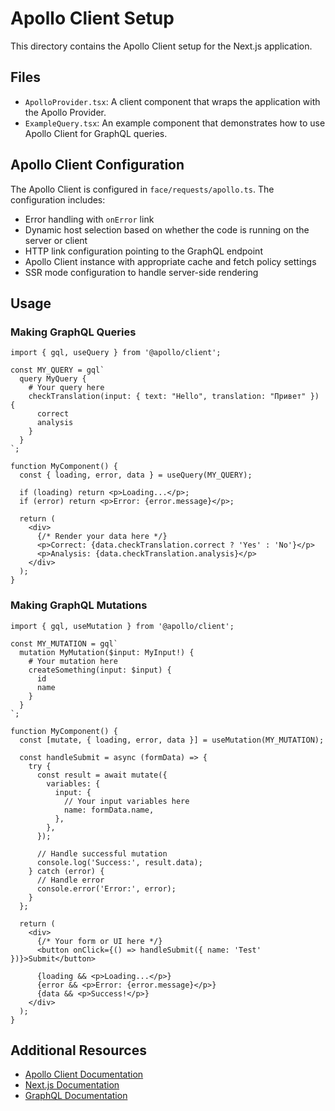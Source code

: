 # Apollo Client Setup

This directory contains the Apollo Client setup for the Next.js application.

## Files

- `ApolloProvider.tsx`: A client component that wraps the application with the Apollo Provider.
- `ExampleQuery.tsx`: An example component that demonstrates how to use Apollo Client for GraphQL queries.

## Apollo Client Configuration

The Apollo Client is configured in `face/requests/apollo.ts`. The configuration includes:

- Error handling with `onError` link
- Dynamic host selection based on whether the code is running on the server or client
- HTTP link configuration pointing to the GraphQL endpoint
- Apollo Client instance with appropriate cache and fetch policy settings
- SSR mode configuration to handle server-side rendering

## Usage

### Making GraphQL Queries

```tsx
import { gql, useQuery } from '@apollo/client';

const MY_QUERY = gql`
  query MyQuery {
    # Your query here
    checkTranslation(input: { text: "Hello", translation: "Привет" }) {
      correct
      analysis
    }
  }
`;

function MyComponent() {
  const { loading, error, data } = useQuery(MY_QUERY);

  if (loading) return <p>Loading...</p>;
  if (error) return <p>Error: {error.message}</p>;

  return (
    <div>
      {/* Render your data here */}
      <p>Correct: {data.checkTranslation.correct ? 'Yes' : 'No'}</p>
      <p>Analysis: {data.checkTranslation.analysis}</p>
    </div>
  );
}
```

### Making GraphQL Mutations

```tsx
import { gql, useMutation } from '@apollo/client';

const MY_MUTATION = gql`
  mutation MyMutation($input: MyInput!) {
    # Your mutation here
    createSomething(input: $input) {
      id
      name
    }
  }
`;

function MyComponent() {
  const [mutate, { loading, error, data }] = useMutation(MY_MUTATION);

  const handleSubmit = async (formData) => {
    try {
      const result = await mutate({
        variables: {
          input: {
            // Your input variables here
            name: formData.name,
          },
        },
      });
      
      // Handle successful mutation
      console.log('Success:', result.data);
    } catch (error) {
      // Handle error
      console.error('Error:', error);
    }
  };

  return (
    <div>
      {/* Your form or UI here */}
      <button onClick={() => handleSubmit({ name: 'Test' })}>Submit</button>
      
      {loading && <p>Loading...</p>}
      {error && <p>Error: {error.message}</p>}
      {data && <p>Success!</p>}
    </div>
  );
}
```

## Additional Resources

- [Apollo Client Documentation](https://www.apollographql.com/docs/react/)
- [Next.js Documentation](https://nextjs.org/docs)
- [GraphQL Documentation](https://graphql.org/learn/)
